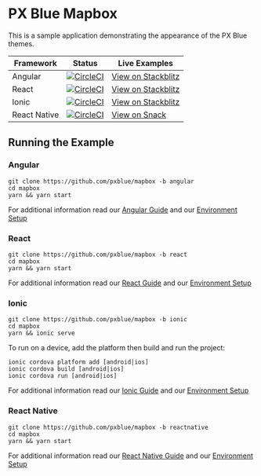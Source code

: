 # PX Blue Mapbox
This is a sample application demonstrating the appearance of the PX Blue themes.

| Framework           | Status       | Live Examples  |
| ---------------- |--------------|------------------|
| Angular | [![CircleCI](https://circleci.com/gh/pxblue/mapbox/tree/angular.svg?style=shield)](https://circleci.com/gh/pxblue/mapbox/tree/angular) | [View on Stackblitz](https://stackblitz.com/edit/pxblue-mapbox-angular)
| React | [![CircleCI](https://circleci.com/gh/pxblue/mapbox/tree/react.svg?style=shield)](https://circleci.com/gh/pxblue/mapbox/tree/react) | [View on Stackblitz](https://stackblitz.com/edit/pxblue-mapbox-react)
| Ionic | [![CircleCI](https://circleci.com/gh/pxblue/mapbox/tree/ionic.svg?style=shield)](https://circleci.com/gh/pxblue/mapbox/tree/ionic) | [View on Stackblitz](https://stackblitz.com/edit/pxblue-mapbox-ionic)
| React Native | [![CircleCI](https://circleci.com/gh/pxblue/mapbox/tree/reactnative.svg?style=shield)](https://circleci.com/gh/pxblue/mapbox/tree/reactnative) | [View on Snack](https://snack.expo.io/@px-blue/mapbox-reactnative)

## Running the Example
### Angular
```
git clone https://github.com/pxblue/mapbox -b angular
cd mapbox
yarn && yarn start
```
For additional information read our [Angular Guide](https://pxblue.github.io/development/frameworks-web/angular) and our [Environment Setup](https://pxblue.github.io/development/environment)

### React
```
git clone https://github.com/pxblue/mapbox -b react
cd mapbox
yarn && yarn start
```
For additional information read our [React Guide](https://pxblue.github.io/development/frameworks-web/react) and our [Environment Setup](https://pxblue.github.io/development/environment)

### Ionic
```
git clone https://github.com/pxblue/mapbox -b ionic
cd mapbox
yarn && ionic serve
```
To run on a device, add the platform then build and run the project:
```
ionic cordova platform add [android|ios]
ionic cordova build [android|ios]
ionic cordova run [android|ios]
```
For additional information read our [Ionic Guide](https://pxblue.github.io/development/frameworks-mobile/ionic) and our [Environment Setup](https://pxblue.github.io/development/environment)

### React Native

```
git clone https://github.com/pxblue/mapbox -b reactnative
cd mapbox
yarn && yarn start
```
For additional information read our [React Native Guide](https://pxblue.github.io/development/frameworks-mobile/react-native) and our [Environment Setup](https://pxblue.github.io/development/environment)